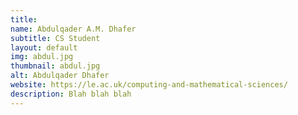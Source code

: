 ```yaml
---
title:
name: Abdulqader A.M. Dhafer
subtitle: CS Student
layout: default
img: abdul.jpg
thumbnail: abdul.jpg
alt: Abdulqader Dhafer
website: https://le.ac.uk/computing-and-mathematical-sciences/
description: Blah blah blah
---
```

